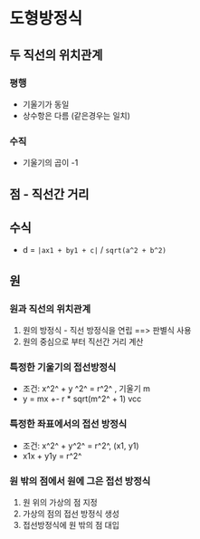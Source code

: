 # 도형방정식

## 두 직선의 위치관계

### 평행

* 기울기가 동일
* 상수항은 다름 (같은경우는 일치)



### 수직

* 기울기의 곱이 -1



## 점 - 직선간 거리

## 수식

* d = `|ax1 + by1 + c|` / `sqrt(a^2 + b^2)`

## 원

### 원과 직선의 위치관계

1. 원의 방정식 - 직선 방정식을 연립 ==> 판별식 사용
2. 원의 중심으로 부터 직선간 거리 계산

### 특정한 기울기의 접선방정식

* 조건: x^2^ + y ^2^ = r^2^ , 기울기 m
* y = mx +- r * sqrt(m^2^ + 1) vcc

### 특정한 좌표에서의 접선 방정식

* 조건: x^2^ + y^2^ = r^2^, (x1, y1)
* x1x + y1y = r^2^

### 원 밖의 점에서 원에 그은 접선 방정식

1. 원 위의 가상의 점 지정
2. 가상의 점의 접선 방정식 생성
3. 접선방정식에 원 밖의 점 대입